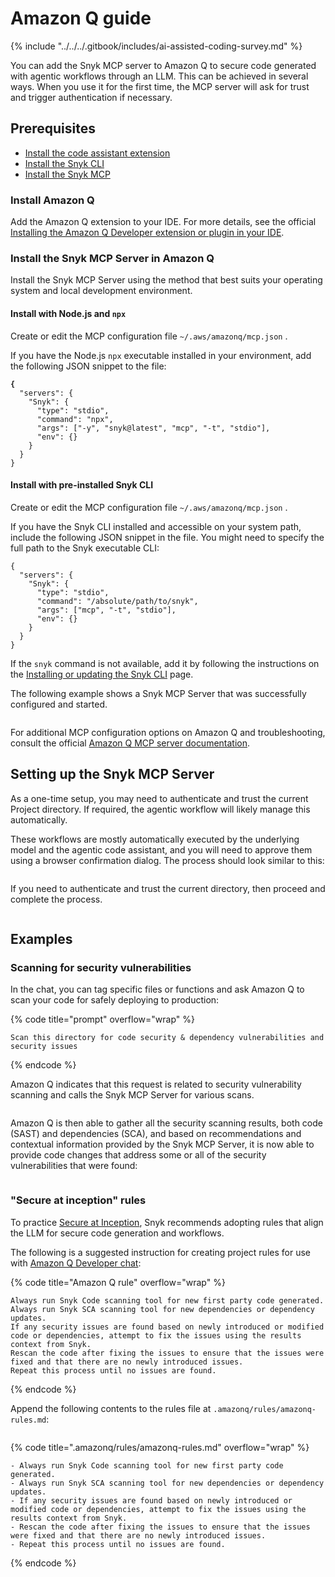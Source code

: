 # Amazon Q guide

{% include "../../../.gitbook/includes/ai-assisted-coding-survey.md" %}

You can add the Snyk MCP server to Amazon Q to secure code generated with agentic workflows through an LLM. This can be achieved in several ways. When you use it for the first time, the MCP server will ask for trust and trigger authentication if necessary.

## Prerequisites

* [Install the code assistant extension](amazon-q-guide.md#install-amazon-q)
* [Install the Snyk CLI](../../../developer-tools/snyk-cli/install-or-update-the-snyk-cli/)
* [Install the Snyk MCP](amazon-q-guide.md#install-the-snyk-mcp-server-in-amazon-q)

### Install Amazon Q

Add the Amazon Q extension to your IDE. For more details, see the official [Installing the Amazon Q Developer extension or plugin in your IDE](https://docs.aws.amazon.com/amazonq/latest/qdeveloper-ug/q-in-IDE-setup.html).

### Install the Snyk MCP Server in Amazon Q

Install the Snyk MCP Server using the method that best suits your operating system and local development environment.

#### Install with Node.js and `npx`

Create or edit the MCP configuration file `~/.aws/amazonq/mcp.json` .

If you have the Node.js `npx` executable installed in your environment, add the following JSON snippet to the file:

<pre class="language-json5"><code class="lang-json5"><strong>{
</strong>  "servers": {
    "Snyk": {
      "type": "stdio",
      "command": "npx",
      "args": ["-y", "snyk@latest", "mcp", "-t", "stdio"],
      "env": {}
    }
  }
}
</code></pre>

#### Install with pre-installed Snyk CLI

Create or edit the MCP configuration file `~/.aws/amazonq/mcp.json` .

If you have the Snyk CLI installed and accessible on your system path, include the following JSON snippet in the file. You might need to specify the full path to the Snyk executable CLI:

```json5
{
  "servers": {
    "Snyk": {
      "type": "stdio",
      "command": "/absolute/path/to/snyk",
      "args": ["mcp", "-t", "stdio"],
      "env": {}
    }
  }
}
```

If the `snyk` command is not available, add it by following the instructions on the [Installing or updating the Snyk CLI](../../../developer-tools/snyk-cli/install-or-update-the-snyk-cli/) page.&#x20;

The following example shows a Snyk MCP Server that was successfully configured and started.

<figure><img src="../../../.gitbook/assets/image (215).png" alt=""><figcaption></figcaption></figure>

For additional MCP configuration options on Amazon Q and troubleshooting, consult the official [Amazon Q MCP server documentation](https://docs.aws.amazon.com/amazonq/latest/qdeveloper-ug/qdev-mcp.html).

## Setting up the Snyk MCP Server

As a one-time setup, you may need to authenticate and trust the current Project directory. If required, the agentic workflow will likely manage this automatically.

These workflows are mostly automatically executed by the underlying model and the agentic code assistant, and you will need to approve them using a browser confirmation dialog. The process should look similar to this:

<figure><img src="../../../.gitbook/assets/image (478).png" alt=""><figcaption></figcaption></figure>

If you need to authenticate and trust the current directory, then proceed and complete the process.

<figure><img src="../../../.gitbook/assets/image (479).png" alt=""><figcaption></figcaption></figure>

## Examples

### Scanning for security vulnerabilities

In the chat, you can tag specific files or functions and ask Amazon Q to scan your code for safely deploying to production:

{% code title="prompt" overflow="wrap" %}
```
Scan this directory for code security & dependency vulnerabilities and security issues
```
{% endcode %}

Amazon Q indicates that this request is related to security vulnerability scanning and calls the Snyk MCP Server for various scans.

<figure><img src="../../../.gitbook/assets/image (480).png" alt=""><figcaption></figcaption></figure>

Amazon Q is then able to gather all the security scanning results, both code (SAST) and dependencies (SCA), and based on recommendations and contextual information provided by the Snyk MCP Server, it is now able to provide code changes that address some or all of the security vulnerabilities that were found:

<figure><img src="../../../.gitbook/assets/image (481).png" alt=""><figcaption></figcaption></figure>

### "Secure at inception" rules

To practice [Secure at Inception](https://snyk.io/solutions/secure-ai-generated-code/), Snyk recommends adopting rules that align the LLM for secure code generation and workflows.

The following is a suggested instruction for creating project rules for use with [Amazon Q Developer chat](https://docs.aws.amazon.com/amazonq/latest/qdeveloper-ug/context-project-rules.html):

{% code title="Amazon Q rule" overflow="wrap" %}
```
Always run Snyk Code scanning tool for new first party code generated.
Always run Snyk SCA scanning tool for new dependencies or dependency updates.
If any security issues are found based on newly introduced or modified code or dependencies, attempt to fix the issues using the results context from Snyk.
Rescan the code after fixing the issues to ensure that the issues were fixed and that there are no newly introduced issues.
Repeat this process until no issues are found.
```
{% endcode %}

Append the following contents to the rules file at `.amazonq/rules/amazonq-rules.md`:

<figure><img src="../../../.gitbook/assets/image (482).png" alt=""><figcaption></figcaption></figure>

{% code title=".amazonq/rules/amazonq-rules.md" overflow="wrap" %}
```
- Always run Snyk Code scanning tool for new first party code generated.
- Always run Snyk SCA scanning tool for new dependencies or dependency updates.
- If any security issues are found based on newly introduced or modified code or dependencies, attempt to fix the issues using the results context from Snyk.
- Rescan the code after fixing the issues to ensure that the issues were fixed and that there are no newly introduced issues.
- Repeat this process until no issues are found.
```
{% endcode %}
